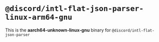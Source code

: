 # `@discord/intl-flat-json-parser-linux-arm64-gnu`

This is the **aarch64-unknown-linux-gnu** binary for `@discord/intl-flat-json-parser`
